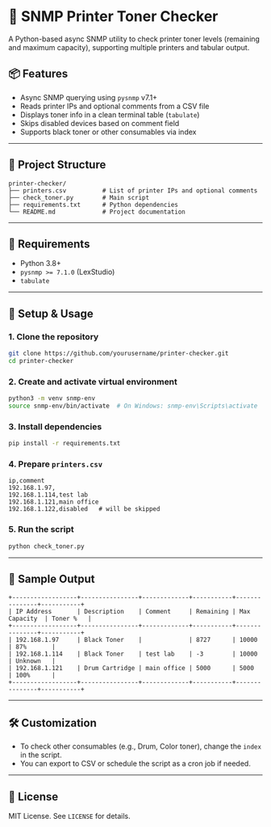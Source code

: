 # 📨 SNMP Printer Toner Checker

A Python-based async SNMP utility to check printer toner levels (remaining and maximum capacity), supporting multiple printers and tabular output.

## 📦 Features

* Async SNMP querying using `pysnmp` v7.1+
* Reads printer IPs and optional comments from a CSV file
* Displays toner info in a clean terminal table (`tabulate`)
* Skips disabled devices based on comment field
* Supports black toner or other consumables via index

---

## 📁 Project Structure

```
printer-checker/
├── printers.csv          # List of printer IPs and optional comments
├── check_toner.py        # Main script
├── requirements.txt      # Python dependencies
└── README.md             # Project documentation
```

---

## 🔧 Requirements

* Python 3.8+
* `pysnmp >= 7.1.0` (LexStudio)
* `tabulate`

---

## 🧺 Setup & Usage

### 1. Clone the repository

```bash
git clone https://github.com/yourusername/printer-checker.git
cd printer-checker
```

### 2. Create and activate virtual environment

```bash
python3 -m venv snmp-env
source snmp-env/bin/activate  # On Windows: snmp-env\Scripts\activate
```

### 3. Install dependencies

```bash
pip install -r requirements.txt
```

### 4. Prepare `printers.csv`

```csv
ip,comment
192.168.1.97,
192.168.1.114,test lab
192.168.1.121,main office
192.168.1.122,disabled   # will be skipped
```

### 5. Run the script

```bash
python check_toner.py
```

---

## 🧾 Sample Output

```
+------------------+----------------+-------------+-----------+---------------+-----------+
| IP Address       | Description    | Comment     | Remaining | Max Capacity  | Toner %   |
+------------------+----------------+-------------+-----------+---------------+-----------+
| 192.168.1.97     | Black Toner    |             | 8727      | 10000         | 87%       |
| 192.168.1.114    | Black Toner    | test lab    | -3        | 10000         | Unknown   |
| 192.168.1.121    | Drum Cartridge | main office | 5000      | 5000          | 100%      |
+------------------+----------------+-------------+-----------+---------------+-----------+
```

---

## 🛠️ Customization

* To check other consumables (e.g., Drum, Color toner), change the `index` in the script.
* You can export to CSV or schedule the script as a cron job if needed.

---

## 📜 License

MIT License. See `LICENSE` for details.
